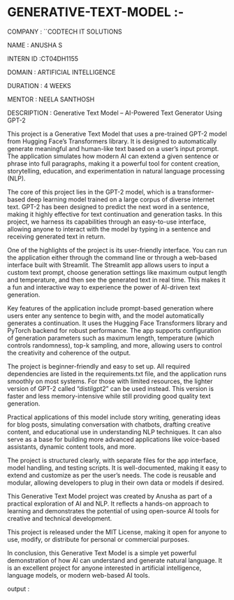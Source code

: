 # GENERATIVE-TEXT-MODEL :-

COMPANY : ``CODTECH IT SOLUTIONS

NAME : ANUSHA S

INTERN ID :CT04DH1155

DOMAIN : ARTIFICIAL INTELLIGENCE

DURATION : 4 WEEKS

MENTOR : NEELA SANTHOSH

DESCRIPTION : Generative Text Model – AI-Powered Text Generator Using GPT-2

This project is a Generative Text Model that uses a pre-trained GPT-2 model from Hugging Face’s Transformers library. It is designed to automatically generate meaningful and human-like text based on a user’s input prompt. The application simulates how modern AI can extend a given sentence or phrase into full paragraphs, making it a powerful tool for content creation, storytelling, education, and experimentation in natural language processing (NLP).

The core of this project lies in the GPT-2 model, which is a transformer-based deep learning model trained on a large corpus of diverse internet text. GPT-2 has been designed to predict the next word in a sentence, making it highly effective for text continuation and generation tasks. In this project, we harness its capabilities through an easy-to-use interface, allowing anyone to interact with the model by typing in a sentence and receiving generated text in return.

One of the highlights of the project is its user-friendly interface. You can run the application either through the command line or through a web-based interface built with Streamlit. The Streamlit app allows users to input a custom text prompt, choose generation settings like maximum output length and temperature, and then see the generated text in real time. This makes it a fun and interactive way to experience the power of AI-driven text generation.

Key features of the application include prompt-based generation where users enter any sentence to begin with, and the model automatically generates a continuation. It uses the Hugging Face Transformers library and PyTorch backend for robust performance. The app supports configuration of generation parameters such as maximum length, temperature (which controls randomness), top-k sampling, and more, allowing users to control the creativity and coherence of the output.

The project is beginner-friendly and easy to set up. All required dependencies are listed in the requirements.txt file, and the application runs smoothly on most systems. For those with limited resources, the lighter version of GPT-2 called “distilgpt2” can be used instead. This version is faster and less memory-intensive while still providing good quality text generation.

Practical applications of this model include story writing, generating ideas for blog posts, simulating conversation with chatbots, drafting creative content, and educational use in understanding NLP techniques. It can also serve as a base for building more advanced applications like voice-based assistants, dynamic content tools, and more.

The project is structured clearly, with separate files for the app interface, model handling, and testing scripts. It is well-documented, making it easy to extend and customize as per the user’s needs. The code is reusable and modular, allowing developers to plug in their own data or models if desired.

This Generative Text Model project was created by Anusha as part of a practical exploration of AI and NLP. It reflects a hands-on approach to learning and demonstrates the potential of using open-source AI tools for creative and technical development.

This project is released under the MIT License, making it open for anyone to use, modify, or distribute for personal or commercial purposes.

In conclusion, this Generative Text Model is a simple yet powerful demonstration of how AI can understand and generate natural language. It is an excellent project for anyone interested in artificial intelligence, language models, or modern web-based AI tools.

output :


